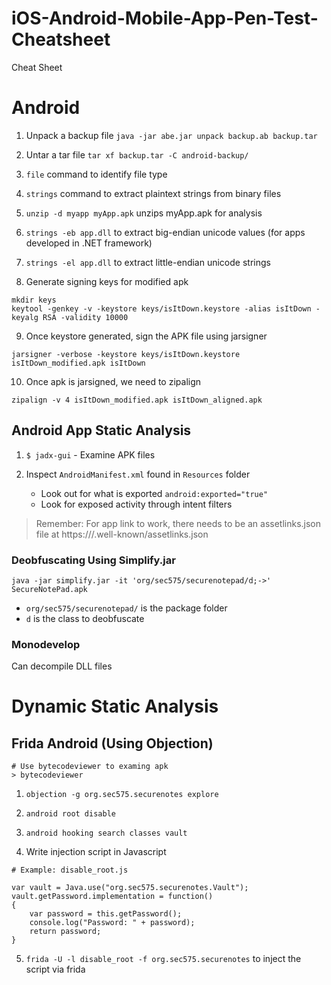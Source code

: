 # iOS-Android-Mobile-App-Pen-Test-Cheatsheet

Cheat Sheet

# Android

1. Unpack a backup file 
`java -jar abe.jar unpack backup.ab backup.tar`

2. Untar a tar file
`tar xf backup.tar -C android-backup/`

3. `file` command to identify file type

4. `strings` command to extract plaintext strings from binary files

5. `unzip -d myapp myApp.apk` unzips myApp.apk for analysis

6. `strings -eb app.dll` to extract big-endian unicode values (for apps developed in .NET framework)

7. `strings -el app.dll` to extract little-endian unicode strings

8. Generate signing keys for modified apk
```
mkdir keys
keytool -genkey -v -keystore keys/isItDown.keystore -alias isItDown -keyalg RSA -validity 10000
```

9. Once keystore generated, sign the APK file using jarsigner
```
jarsigner -verbose -keystore keys/isItDown.keystore isItDown_modified.apk isItDown

```

10. Once apk is jarsigned, we need to zipalign
```
zipalign -v 4 isItDown_modified.apk isItDown_aligned.apk
```

 
## Android App Static Analysis

1. `$ jadx-gui` - Examine APK files

2. Inspect `AndroidManifest.xml` found in `Resources` folder
	- Look out for what is exported `android:exported="true"`
	- Look for exposed activity through intent filters

> Remember: For app link to work, there needs to be an assetlinks.json file at https://<app-link>/.well-known/assetlinks.json

### Deobfuscating Using Simplify.jar
```
java -jar simplify.jar -it 'org/sec575/securenotepad/d;->' SecureNotePad.apk
```
- `org/sec575/securenotepad/` is the package folder 
- `d` is the class to deobfuscate


### Monodevelop
Can decompile DLL files

# Dynamic Static Analysis

## Frida Android (Using Objection)

```
# Use bytecodeviewer to examing apk
> bytecodeviewer
```

1. `objection -g org.sec575.securenotes explore` 

2. `android root disable` 

3. `android hooking search classes vault`

4. Write injection script in Javascript
```
# Example: disable_root.js

var vault = Java.use("org.sec575.securenotes.Vault");
vault.getPassword.implementation = function()
{
    var password = this.getPassword();
    console.log("Password: " + password);
    return password;
}

```
5. `frida -U -l disable_root -f org.sec575.securenotes` to inject the script via frida 

